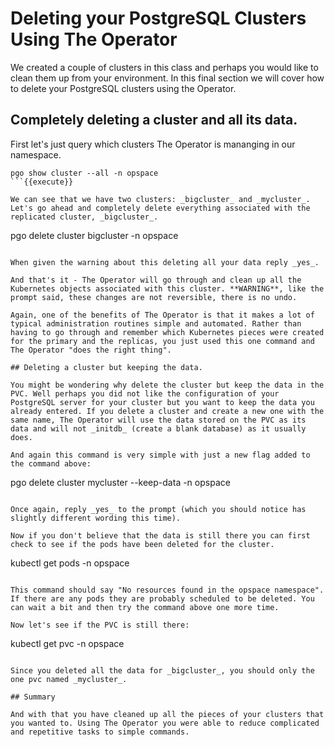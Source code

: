 # Deleting your PostgreSQL Clusters Using The Operator

We created a couple of clusters in this class and perhaps you would like to clean them up from your environment.  In this final section we will cover how to delete your PostgreSQL clusters using the Operator.

## Completely deleting a cluster and all its data.  

First let's just query which clusters The Operator is mananging in our namespace.

```
pgo show cluster --all -n opspace
```{{execute}}

We can see that we have two clusters: _bigcluster_ and _mycluster_. Let's go ahead and completely delete everything associated with the replicated cluster, _bigcluster_.

```
pgo delete cluster bigcluster -n opspace
```{{execute}}

When given the warning about this deleting all your data reply _yes_.

And that's it - The Operator will go through and clean up all the Kubernetes objects associated with this cluster. **WARNING**, like the prompt said, these changes are not reversible, there is no undo.

Again, one of the benefits of The Operator is that it makes a lot of typical administration routines simple and automated. Rather than having to go through and remember which Kubernetes pieces were created for the primary and the replicas, you just used this one command and The Operator "does the right thing". 

## Deleting a cluster but keeping the data. 

You might be wondering why delete the cluster but keep the data in the PVC. Well perhaps you did not like the configuration of your PostgreSQL server for your cluster but you want to keep the data you already entered. If you delete a cluster and create a new one with the same name, The Operator will use the data stored on the PVC as its data and will not _initdb_ (create a blank database) as it usually does.

And again this command is very simple with just a new flag added to the command above:

```
pgo delete cluster mycluster --keep-data -n opspace
```{{execute}}

Once again, reply _yes_ to the prompt (which you should notice has slightly different wording this time).

Now if you don't believe that the data is still there you can first check to see if the pods have been deleted for the cluster.

```
kubectl get pods -n opspace
```{{execute}}

This command should say "No resources found in the opspace namespace". If there are any pods they are probably scheduled to be deleted. You can wait a bit and then try the command above one more time. 

Now let's see if the PVC is still there:

```
kubectl get pvc -n opspace
```{{execute}}

Since you deleted all the data for _bigcluster_, you should only the one pvc named _mycluster_.

## Summary

And with that you have cleaned up all the pieces of your clusters that you wanted to. Using The Operator you were able to reduce complicated and repetitive tasks to simple commands.  

